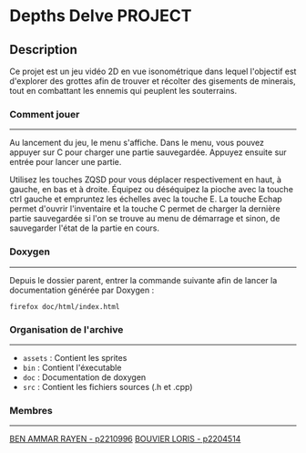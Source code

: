 # Depths Delve PROJECT

## Description
Ce projet est un jeu vidéo 2D en vue isonométrique dans lequel l'objectif est d'explorer des grottes afin de trouver et récolter des gisements de minerais, tout en combattant les ennemis qui peuplent les souterrains.

### Comment jouer
---
Au lancement du jeu, le menu s'affiche.
Dans le menu, vous pouvez appuyer sur C pour charger une partie sauvegardée. Appuyez ensuite sur entrée pour lancer une partie.

Utilisez les touches ZQSD pour vous déplacer respectivement en haut, à gauche, en bas et à droite. Équipez ou déséquipez la pioche avec la touche ctrl gauche et empruntez les échelles avec la touche E. La touche Echap permet d'ouvrir l'inventaire et la touche C permet de charger la dernière partie sauvegardée si l'on se trouve au menu de démarrage et sinon, de sauvegarder l'état de la partie en cours.

### Doxygen
---
Depuis le dossier parent, entrer la commande suivante afin de lancer la documentation générée par Doxygen :
```
firefox doc/html/index.html
```

### Organisation de l'archive
---
* `assets` : Contient les sprites
* `bin` : Contient l'éxecutable
* `doc` : Documentation de doxygen
* `src` : Contient les fichiers sources (.h et .cpp)

### Membres
---
[BEN AMMAR RAYEN - p2210996](https://forge.univ-lyon1.fr/p2210996)
[BOUVIER LORIS - p2204514](https://forge.univ-lyon1.fr/p2204514)





